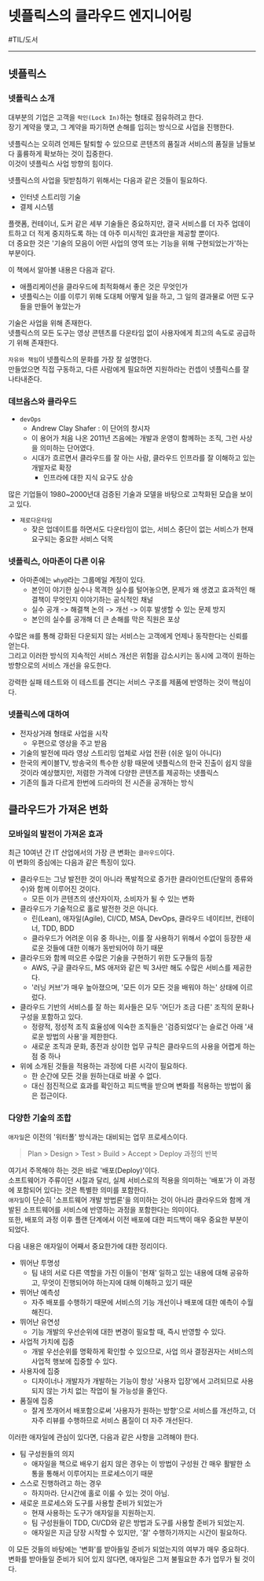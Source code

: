 # 넷플릭스의 클라우드 엔지니어링
#TIL/도서

---

## 넷플릭스

### 넷플릭스 소개

대부분의 기업은 고객을 `락인(Lock In)`하는 형태로 점유하려고 한다.  
장기 계약을 맺고, 그 계약을 파기하면 손해를 입히는 방식으로 사업을 진행한다.  

넷플릭스는 오히려 언제든 탈퇴할 수 있으므로 콘텐츠의 품질과 서비스의 품질을 남들보다 훌륭하게 확보하는 것이 집중한다.  
이것이 넷플릭스 사업 방향의 힘이다.  

넷플릭스의 사업을 뒷받침하기 위해서는 다음과 같은 것들이 필요하다.  

- 인터넷 스트리밍 기술
- 결제 시스템

플랫폼, 컨테이너, 도커 같은 세부 기술들은 중요하지만, 결국 서비스를 더 자주 업데이트하고 더 적게 중지하도록 하는 데 아주 미시적인 효과만을 제공할 뿐이다.  
더 중요한 것은 '기술의 모음이 어떤 사업의 영역 또는 기능을 위해 구현되었는가'하는 부분이다.  

이 책에서 알아볼 내용은 다음과 같다.  

- 애플리케이션을 클라우드에 최적화해서 좋은 것은 무엇인가
- 넷플릭스는 이를 이루기 위해 도대체 어떻게 일을 하고, 그 일의 결과물로 어떤 도구들을 만들어 놓았는가

기술은 사업을 위해 존재한다.  
넷플릭스의 모든 도구는 영상 콘텐츠를 다운타임 없이 사용자에게 최고의 속도로 공급하기 위해 존재한다.  

`자유와 책임`이 넷플릭스의 문화를 가장 잘 설명한다.  
만들었으면 직접 구동하고, 다른 사람에게 필요하면 지원하라는 컨셉이 넷플릭스를 잘 나타내준다.  


### 데브옵스와 클라우드

- `devOps`
	- Andrew Clay Shafer : 이 단어의 창시자
	- 이 용어가 처음 나온 2011년 즈음에는 개발과 운영이 함께하는 조직, 그런 사상을 의미하는 단어였다.
	- 시대가 흐르면서 클라우드를 잘 아는 사람, 클라우드 인프라를 잘 이해하고 있는 개발자로 확장
		- 인프라에 대한 지식 요구도 상승

많은 기업들이 1980~2000년대 검증된 기술과 모델을 바탕으로 고착화된 모습을 보이고 있다.  

- `제로다운타임`
	- 잦은 업데이트를 하면서도 다운타임이 없는, 서비스 중단이 없는 서비스가 현재 요구되는 중요한 서비스 덕목


### 넷플릭스, 아마존이 다른 이유

- 아마존에는 `why@`라는 그룹메일 계정이 있다.
	- 본인이 야기한 실수나 목격한 실수를 털어놓으면, 문제가 왜 생겼고 효과적인 해결책이 무엇인지 이야기하는 공식적인 채널
	- 실수 공개 -> 해결책 논의 -> 개선 -> 이후 발생할 수 있는 문제 방지
	- 본인의 실수를 공개해 더 큰 손해를 막은 직원은 포상

수많은 `왜`를 통해 강화된 다운되지 않는 서비스는 고객에게 언제나 동작한다는 신뢰를 얻는다.  
그리고 이러한 방식의 지속적인 서비스 개선은 위험을 감소시키는 동시에 고객이 원하는 방향으로의 서비스 개선을 유도한다.  

강력한 실패 테스트와 이 테스트를 견디는 서비스 구조를 제품에 반영하는 것이 핵심이다.  


### 넷플릭스에 대하여

- 전자상거래 형태로 사업을 시작
	- 우편으로 영상을 주고 받음
- 기술의 발전에 따라 영상 스트리밍 업체로 사업 전환 (쉬운 일이 아니다)
- 한국의 케이블TV, 방송국의 특수한 상황 때문에 넷플릭스의 한국 진출이 쉽지 않을 것이라 예상했지만, 저렴한 가격에 다양한 콘텐츠를 제공하는 넷플릭스
- 기존의 틀과 다르게 한번에 드라마의 전 시즌을 공개하는 방식


## 클라우드가 가져온 변화

### 모바일의 발전이 가져온 효과

최근 10여년 간 IT 산업에서의 가장 큰 변화는 `클라우드`이다.  
이 변화의 중심에는 다음과 같은 특징이 있다.  

- 클라우드는 그냥 발전한 것이 아니라 폭발적으로 증가한 클라이언트(단말의 종류와 수)와 함께 이루어진 것이다.
	- 모든 이가 콘텐츠의 생산자이자, 소비자가 될 수 있는 변화
- 클라우드가 기술적으로 홀로 발전한 것은 아니다.
	- 린(Lean), 애자일(Agile), CI/CD, MSA, DevOps, 클라우드 네이티브, 컨테이너, TDD, BDD
	- 클라우드가 어려운 이유 중 하나는, 이를 잘 사용하기 위해서 수없이 등장한 새로운 것들에 대한 이해가 동반되어야 하기 때문
- 클라우드와 함께 떠오른 수많은 기술을 구현하기 위한 도구들의 등장
	- AWS, 구글 클라우드, MS 애저와 같은 빅 3사만 해도 수많은 서비스를 제공한다.
	- '러닝 커브'가 매우 높아졌으며, '모든 이가 모든 것을 배워야 하는' 상태에 이르렀다.
- 클라우드 기반의 서비스를 잘 하는 회사들은 모두 '어딘가 조금 다른' 조직의 문화나 구성을 포함하고 있다.
	- 정량적, 정성적 조직 효율성에 익숙한 조직들은 '검증되었다'는 슬로건 아래 '새로운 방법의 사용'을 제한한다.
	- 새로운 조직과 문화, 종전과 상이한 업무 규칙은 클라우드의 사용을 어렵게 하는 점 중 하나
- 위에 소개된 것들을 적용하는 과정에 다른 시각이 필요하다.
	- 한 순간에 모든 것을 원하는대로 바꿀 수 없다.
	- 대신 점진적으로 효과를 확인하고 피드백을 받으며 변화를 적용하는 방법이 옳은 접근이다.


### 다양한 기술의 조합

`애자일`은 이전의 '워터폴' 방식과는 대비되는 업무 프로세스이다.  

> Plan > Design > Test > Build > Accept > Deploy 과정의 반복

여기서 주목해야 하는 것은 바로 '배포(Deploy)'이다.  
소프트웨어가 주류이던 시절과 달리, 실제 서비스로의 적용을 의미하는 '배포'가 이 과정에 포함되어 있다는 것은 특별한 의미를 포함한다.  
`애자일`이 단순히 '소프트웨어 개발 방법론'을 의미하는 것이 아니라 클라우드와 함께 개발된 소프트웨어를 서비스에 반영하는 과정을 포함한다는 의미이다.  
또한, 배포의 과정 이후 플랜 단계에서 이전 배포에 대한 피드백이 매우 중요한 부분이 되었다.  

다음 내용은 애자일이 어째서 중요한가에 대한 정리이다.  

- 뛰어난 투명성
	- 팀 내의 서로 다른 역할을 가진 이들이 '현재' 일하고 있는 내용에 대해 공유하고, 무엇이 진행되어야 하는지에 대해 이해하고 있기 때문
- 뛰어난 예측성
	- 자주 배포를 수행하기 때문에 서비스의 기능 개선이나 배포에 대한 예측이 수월해진다.
- 뛰어난 유연성
	- 기능 개발의 우선순위에 대한 변경이 필요할 때, 즉시 반영할 수 있다.
- 사업적 가치에 집중
	- 개발 우선순위를 명확하게 확인할 수 있으므로, 사업 의사 결정권자는 서비스의 사업적 행보에 집중할 수 있다.
- 사용자에 집중
	- 디자이너나 개발자가 개발하는 기능이 항상 '사용자 입장'에서 고려되므로 사용되지 않는 가치 없는 작업이 될 가능성을 줄인다.
- 품질에 집중
	- 잘게 쪼개어서 배포함으로써 '사용자가 원하는 방향'으로 서비스를 개선하고, 더 자주 리뷰를 수행하므로 서비스 품질이 더 자주 개선된다.

이러한 애자일에 관심이 있다면, 다음과 같은 사항을 고려해야 한다.  

- 팀 구성원들의 의지
	- 애자일을 책으로 배우기 쉽지 않은 경우는 이 방법이 구성원 간 매우 활발한 소통을 통해서 이루어지는 프로세스이기 때문
- 스스로 진행하려고 하는 경우
	- 하지마라. 단시간에 홀로 이룰 수 있는 것이 아님.
- 새로운 프로세스와 도구를 사용할 준비가 되었는가
	- 현재 사용하는 도구가 애자일을 지원하는지.
	- 팀 구성원들이 TDD, CI/CD와 같은 방법과 도구를 사용할 준비가 되었는지.
	- 애자일은 지금 당장 시작할 수 있지만, '잘' 수행하기까지는 시간이 필요하다.

이 모든 것들의 바탕에는 '변화'를 받아들일 준비가 되었는지의 여부가 매우 중요하다.  
변화를 받아들일 준비가 되어 있지 않다면, 애자일은 그저 불필요한 추가 업무가 될 것이다.  











































